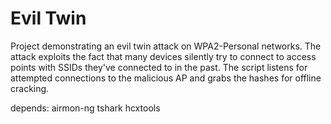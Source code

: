 # Evil Twin
Project demonstrating an evil twin attack on WPA2-Personal networks. The attack exploits the fact that many devices silently try to connect to access points with SSIDs they've connected to in the past. The script listens for attempted connections to the malicious AP and grabs the hashes for offline cracking.

depends:
    airmon-ng
    tshark
    hcxtools

